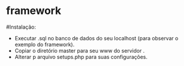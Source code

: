 # framework

#Instalação:
- Executar .sql no banco de dados do seu localhost (para observar o exemplo do framework).
- Copiar o diretório master para seu www do servidor .
- Alterar p arquivo setups.php para suas configurações.
